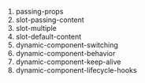 1. passing-props
1. slot-passing-content
1. slot-multiple
1. slot-default-content
1. dynamic-component-switching
1. dynamic-component-behavior
1. dynamic-component-keep-alive
1. dynamic-component-lifecycle-hooks
